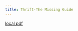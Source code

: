 ```yaml
---
title: Thrift-The Missing Guide
---
```


[local pdf](../../../pdfs/Thrift-The%20Missing%20Guide.pdf)

